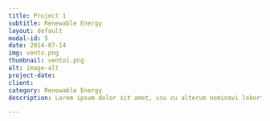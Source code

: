 ```yaml
---
title: Project 1
subtitle: Renewable Energy
layout: default
modal-id: 5
date: 2014-07-14
img: vento.png
thumbnail: vento1.png
alt: image-alt
project-date: 
client: 
category: Renewable Energy
description: Lorem ipsum dolor sit amet, usu cu alterum nominavi lobortis. At duo novum diceret. Tantas apeirian vix et, usu sanctus postulant inciderint ut, populo diceret necessitatibus in vim. Cu eum dicam feugiat noluisse.

---
```

